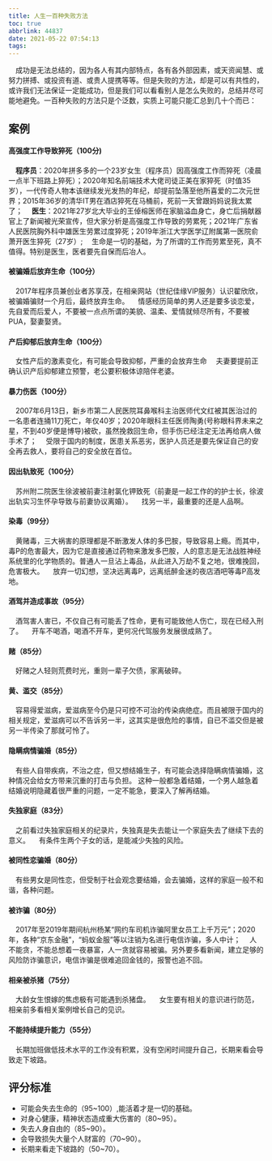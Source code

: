 ```yaml
---
title: 人生一百种失败方法
toc: true
abbrlink: 44837
date: 2021-05-22 07:54:13
tags:
---
```


&emsp;成功是无法总结的，因为各人有其内部特点，各有各外部因素，或天资闻慧、或努力拼搏、或投资有道、或贵人提携等等。但是失败的方法，却是可以有共性的，或许我们无法保证一定能成功，但是我们可以看看别人是怎么失败的，总结并尽可能地避免。一百种失败的方法只是个泛数，实质上可能只能汇总到几十个而已：

## 案例
#### 高强度工作导致猝死（100分)
&emsp;__程序员__：2020年拼多多的一个23岁女生（程序员）因高强度工作而猝死（凌晨一点半下班路上猝死）；2020年知名前端技术大佬司徒正美在家猝死（时值35岁），一代传奇人物本该继续发光发热的年纪，却提前坠落至他所喜爱的二次元世界；2015年36岁的清华IT男在酒店猝死在马桶前，死前一天曾跟妈妈说我太累了；
&emsp;__医生__：2021年27岁北大毕业的王倬榕医师在家脑溢血身亡，身亡后捐献器官上了新闻被光荣宣传，但大家分析是高强度工作导致的劳累死；2021年广东省人民医院胸外科中雄医生劳累过度猝死；2019年浙江大学医学辽附属第一医院俞萧开医生猝死（27岁）;
&emsp;生命是一切的基础，为了所谓的工作而劳累至死，真不值得。特别是医生，医者要先自保而后冶人。

#### 被骗婚后放弃生命（100分）
&emsp;2017年程序员兼创业者苏享茂，在相亲网站（世纪佳缘VIP服务）认识翟欣欣，被骗婚骗财一个月后，最终放弃生命。
&emsp;情感经历简单的男人还是要多谈恋爱，先自爱而后爱人，不要被一点点所谓的美貌、温柔、爱情就倾尽所有，不要被PUA，娶妻娶贤。

#### 产后抑郁后放弃生命（100分）
&emsp;女性产后的激素变化，有可能会导致抑郁，严重的会放弃生命
&emsp;夫妻要提前正确认识产后抑郁建立预警，老公要积极体谅陪伴老婆。

#### 暴力伤医（100分）
&emsp;2007年6月13日，新乡市第二人民医院耳鼻喉科主治医师代文红被其医治过的一名患者连捅11刀死亡，年仅40岁；2020年眼科主任医师陶勇(号称眼科界未来之星，不到40岁便是博导)被砍，虽然挽救回生命，但手伤已经注定无法再给病人做手术了；
&emsp;受限于国内的制度，医患关系恶劣，医护人员还是要先保证自己的安全再去救人，要将自己的安全放在首位。

#### 因出轨致死（100分）
&emsp;苏州附二院医生徐波被前妻注射氯化钾致死（前妻是一起工作的的护士长，徐波出轨实习生怀孕导致与前妻协议离婚）。
&emsp;找另一半，最重要的还是人品啊。

#### 染毒（99分）
&emsp;黄赌毒，三大祸害的原理都是不断激发人体的多巴胺，导致容易上瘾。而其中，毒P的危害最大，因为它是直接通过药物来激发多巴胺，人的意志是无法战胜神经系统里的化学物质的。普通人一旦沾上毒品，从此进入万劫不复之地，很难挽回，危害极大。
&emsp;放弃一切幻想，坚决远离毒P，远离纸醉金迷的夜店酒吧等毒P高发地。

#### 酒驾并造成事故（95分）
&emsp;酒驾害人害已，不仅自己有可能丢了性命，更有可能致他人伤亡，现在已经入刑了。
&emsp;开车不喝酒，喝酒不开车，更何况代驾服务发展很成熟了。

#### 赌（85分）
&emsp;好赌之人轻则荒费时光，重则一辈子欠债，家离破碎。

#### 黄、滥交（85分）
&emsp;容易得爱滋病，爱滋病至今仍是只可控不可治的传染病绝症。而且被限于国内的相关规定，爱滋病可以不告诉另一半，这其实是很危险的事情，自已不滥交但是被另一半传染了那就可怜了。

#### 隐瞒病情骗婚（85分）
&emsp;有些人自带疾病，不治之症，但又想结婚生子，有可能会选择隐瞒病情骗婚，这种情况会给女方带来沉重的打击与负担。
这种一般都急着结婚，一个男人越急着结婚说明隐藏着很严重的问题，一定不能急，要深入了解再结婚。

#### 失独家庭（83分）
&emsp;之前看过失独家庭相关的纪录片，失独真是失去能让一个家庭失去了继续下去的意义。
&emsp;有条件生两个子女的话，是能减少失独的风险。

#### 被同性恋骗婚（80分）
&emsp;有些男女是同性恋，但受制于社会观念要结婚，会去骗婚，这样的家庭一般不和谐，各种问题。

#### 被诈骗（80分）
&emsp;2017年至2019年期间杭州杨某“网约车司机诈骗阿里女员工上千万元”；2020年，各种“京东金融”，“蚂蚁金服”等以注销为名进行电信诈骗，多人中计；
&emsp;人不能贪，不能总想着一夜暴富，人一贪就容易被骗。另外要多看新闻，建立足够的风险防诈骗意识，电信诈骗是很难追回金钱的，报警也追不回。

#### 相亲被杀猪（75分）
&emsp;大龄女生恨嫁的焦虑极有可能遇到杀猪盘。
&emsp;女生要有相关的意识进行防范，相亲前多看相关案例增长自己的见识。

#### 不能持续提升能力（55分）
&emsp;长期加班做低技术水平的工作没有积累，没有空闲时间提升自己，长期来看会导致走下坡路。

## 评分标准
- 可能会失去生命的（95~100）,能活着才是一切的基础。
- 对身心健康，精神状态造成重大伤害的（80~95）。
- 失去人身自由的（85~90）。
- 会导致损失大量个人财富的（70~90）。
- 长期来看走下坡路的（50~70）。

